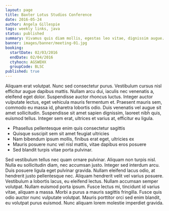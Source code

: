 ```yaml
---
layout: page
title: Baxter Lotus Studios Conference
date: 2016-05-24
author: Angela Gillespie
tags: weekly links, java
status: published
summary: Vivamus quis diam mollis, egestas leo vitae, dignissim augue. Etiam.
banner: images/banner/meeting-01.jpg
booking:
  startDate: 02/03/2016
  endDate: 02/04/2016
  ctyhocn: AGSWEHX
  groupCode: BLSC
published: true
---
```

Aliquam erat volutpat. Nunc sed consectetur purus. Vestibulum cursus nisl efficitur augue dapibus mattis. Nullam arcu dui, iaculis nec venenatis a, eleifend eget dolor. Suspendisse auctor rhoncus luctus. Integer auctor vulputate lectus, eget vehicula mauris fermentum et. Praesent mauris sem, commodo eu massa id, pharetra lobortis odio. Duis venenatis vel augue sit amet sollicitudin. Suspendisse sit amet sapien dignissim, laoreet nibh quis, euismod tellus. Integer sem erat, ultrices et varius at, efficitur eu ligula.

* Phasellus pellentesque enim quis consectetur sagittis
* Quisque suscipit sem sit amet feugiat ultricies
* Nam bibendum ipsum mollis, finibus erat eget, ultricies ex
* Mauris posuere nunc vel nisl mattis, vitae dapibus eros posuere
* Sed blandit turpis vitae porta pulvinar.

Sed vestibulum tellus nec quam ornare pulvinar. Aliquam non turpis nisl. Nulla eu sollicitudin diam, nec accumsan justo. Integer sed interdum arcu. Duis posuere ligula eget pulvinar gravida. Nullam eleifend lacus odio, at hendrerit justo pellentesque nec. Aliquam hendrerit velit vel varius posuere. Vestibulum a lobortis lacus, eu eleifend lectus. Nullam accumsan semper volutpat. Nullam euismod porta ipsum. Fusce lectus mi, tincidunt id varius vitae, aliquam a massa. Morbi a purus a mauris sagittis fringilla. Fusce quis odio auctor nunc vulputate volutpat. Mauris porttitor orci sed enim blandit, eu volutpat purus euismod. Nunc aliquam lorem molestie imperdiet gravida.
